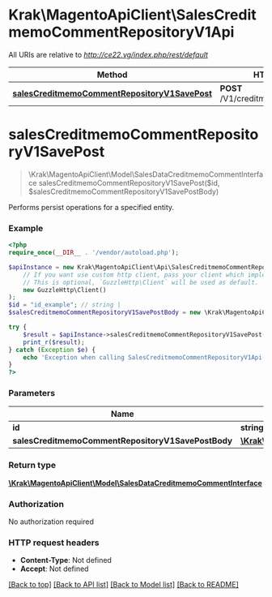 # Krak\MagentoApiClient\SalesCreditmemoCommentRepositoryV1Api

All URIs are relative to *http://ce22.vg/index.php/rest/default*

Method | HTTP request | Description
------------- | ------------- | -------------
[**salesCreditmemoCommentRepositoryV1SavePost**](SalesCreditmemoCommentRepositoryV1Api.md#salesCreditmemoCommentRepositoryV1SavePost) | **POST** /V1/creditmemo/{id}/comments | 


# **salesCreditmemoCommentRepositoryV1SavePost**
> \Krak\MagentoApiClient\Model\SalesDataCreditmemoCommentInterface salesCreditmemoCommentRepositoryV1SavePost($id, $salesCreditmemoCommentRepositoryV1SavePostBody)



Performs persist operations for a specified entity.

### Example
```php
<?php
require_once(__DIR__ . '/vendor/autoload.php');

$apiInstance = new Krak\MagentoApiClient\Api\SalesCreditmemoCommentRepositoryV1Api(
    // If you want use custom http client, pass your client which implements `GuzzleHttp\ClientInterface`.
    // This is optional, `GuzzleHttp\Client` will be used as default.
    new GuzzleHttp\Client()
);
$id = "id_example"; // string | 
$salesCreditmemoCommentRepositoryV1SavePostBody = new \Krak\MagentoApiClient\Model\SalesCreditmemoCommentRepositoryV1SavePostBody(); // \Krak\MagentoApiClient\Model\SalesCreditmemoCommentRepositoryV1SavePostBody | 

try {
    $result = $apiInstance->salesCreditmemoCommentRepositoryV1SavePost($id, $salesCreditmemoCommentRepositoryV1SavePostBody);
    print_r($result);
} catch (Exception $e) {
    echo 'Exception when calling SalesCreditmemoCommentRepositoryV1Api->salesCreditmemoCommentRepositoryV1SavePost: ', $e->getMessage(), PHP_EOL;
}
?>
```

### Parameters

Name | Type | Description  | Notes
------------- | ------------- | ------------- | -------------
 **id** | **string**|  |
 **salesCreditmemoCommentRepositoryV1SavePostBody** | [**\Krak\MagentoApiClient\Model\SalesCreditmemoCommentRepositoryV1SavePostBody**](../Model/SalesCreditmemoCommentRepositoryV1SavePostBody.md)|  | [optional]

### Return type

[**\Krak\MagentoApiClient\Model\SalesDataCreditmemoCommentInterface**](../Model/SalesDataCreditmemoCommentInterface.md)

### Authorization

No authorization required

### HTTP request headers

 - **Content-Type**: Not defined
 - **Accept**: Not defined

[[Back to top]](#) [[Back to API list]](../../README.md#documentation-for-api-endpoints) [[Back to Model list]](../../README.md#documentation-for-models) [[Back to README]](../../README.md)

